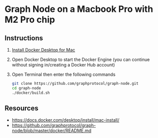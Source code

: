 # Graph Node on a Macbook Pro with M2 Pro chip
## Instructions
1. [Install Docker Desktop for Mac](https://docs.docker.com/desktop/install/mac-install/)
2. Open Docker Desktop to start the Docker Engine (you can continue without signing in/creating a Docker Hub account)
3. Open Terminal then enter the following commands

    ``` bash
    git clone https://github.com/graphprotocol/graph-node.git
    cd graph-node
    ./docker/build.sh
    
    ```

## Resources
* https://docs.docker.com/desktop/install/mac-install/
* https://github.com/graphprotocol/graph-node/blob/master/docker/README.md
